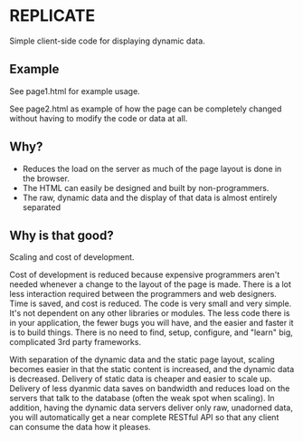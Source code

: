 # REPLICATE

Simple client-side code for displaying dynamic data.


## Example

See page1.html for example usage.

See page2.html as example of how the page can be completely changed without having to
modify the code or data at all.


## Why?

* Reduces the load on the server as much of the page layout is done in the browser.
* The HTML can easily be designed and built by non-programmers.
* The raw, dynamic data and the display of that data is almost entirely separated


## Why is that good?

Scaling and cost of development. 

Cost of development is reduced because expensive programmers aren't needed whenever
a change to the layout of the page is made.  There is a lot less interaction required
between the programmers and web designers.  Time is saved, and cost is reduced.
The code is very small and very simple.  It's not dependent on any other libraries or
modules.  The less code there is in your application, the fewer bugs you will have, and
the easier and faster it is to build things.  There is no need to find, setup, configure,
and "learn" big, complicated 3rd party frameworks.

With separation of the dynamic data and the static page layout, scaling becomes easier
in that the static content is increased, and the dynamic data is decreased.
Delivery of static data is cheaper and easier to scale up.  Delivery of less dyanmic data
saves on bandwidth and reduces load on the servers that talk to the database (often
the weak spot when scaling).  In addition, having the dynamic data servers deliver only
raw, unadorned data, you will automatically get a near complete RESTful API so that
any client can consume the data how it pleases.

